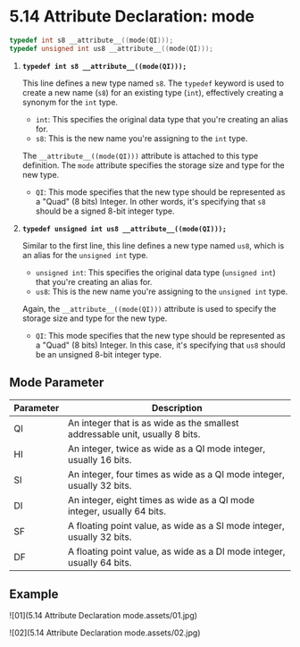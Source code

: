# 5.14 Attribute Declaration: mode



```c
typedef int s8 __attribute__((mode(QI)));
typedef unsigned int us8 __attribute__((mode(QI)));
```

1. **`typedef int s8 __attribute__((mode(QI)));`**

   This line defines a new type named `s8`. The `typedef` keyword is used to create a new name (`s8`) for an existing type (`int`), effectively creating a synonym for the `int` type.

   - `int`: This specifies the original data type that you're creating an alias for.
   - `s8`: This is the new name you're assigning to the `int` type.

   The `__attribute__((mode(QI)))` attribute is attached to this type definition. The `mode` attribute specifies the storage size and type for the new type.

   - `QI`: This mode specifies that the new type should be represented as a "Quad" (8 bits) Integer. In other words, it's specifying that `s8` should be a signed 8-bit integer type.

2. **`typedef unsigned int us8 __attribute__((mode(QI)));`**

   Similar to the first line, this line defines a new type named `us8`, which is an alias for the `unsigned int` type.

   - `unsigned int`: This specifies the original data type (`unsigned int`) that you're creating an alias for.
   - `us8`: This is the new name you're assigning to the `unsigned int` type.

   Again, the `__attribute__((mode(QI)))` attribute is used to specify the storage size and type for the new type.

   - `QI`: This mode specifies that the new type should be represented as a "Quad" (8 bits) Integer. In this case, it's specifying that `us8` should be an unsigned 8-bit integer type.

## Mode Parameter

| Parameter | Description                                                  |
| --------- | ------------------------------------------------------------ |
| QI        | An integer that is as wide as the smallest addressable unit, usually 8 bits. |
| HI        | An integer, twice as wide as a QI mode integer, usually 16 bits. |
| SI        | An integer, four times as wide as a QI mode integer, usually 32 bits. |
| DI        | An integer, eight times as wide as a QI mode integer, usually 64 bits. |
| SF        | A floating point value, as wide as a SI mode integer, usually 32 bits. |
| DF        | A floating point value, as wide as a DI mode integer, usually 64 bits. |

## Example

![01](5.14 Attribute Declaration mode.assets/01.jpg)

![02](5.14 Attribute Declaration mode.assets/02.jpg)